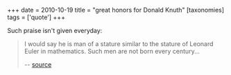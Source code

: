 +++
date = 2010-10-19
title = "great honors for Donald Knuth"
[taxonomies]
tags = ['quote']
+++

Such praise isn't given everyday:

> I would say he is man of a stature similar to the stature of Leonard
> Euler in mathematics. Such men are not born every century...
>
> -- [source]

  [source]: http://www.softpanorama.org/People/Knuth/index.shtml
